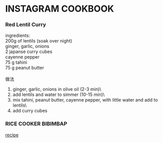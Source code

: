 # INSTAGRAM COOKBOOK

### Red Lentil Curry
ingredients:\
200g of lentils (soak over night)\
ginger, garlic, onions\
2 japanse curry cubes\
cayenne pepper\
75 g tahini\
75 g peanut butter\
\
做法
1. ginger, garlic, onions in olive oil (2-3 min)\
2. add lentils and water to simmer (10-15 min)\
3. mix tahini, peanut butter, cayenne pepper, with little water and add to lentils\
4. add curry cubes 

### RICE COOKER BIBIMBAP

[recipe](https://cookwithdana.com/easy-one-pot-bibimbap/#recipe)
